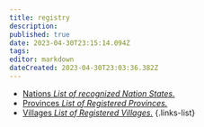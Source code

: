 ```yaml
---
title: registry
description: 
published: true
date: 2023-04-30T23:15:14.094Z
tags: 
editor: markdown
dateCreated: 2023-04-30T23:03:36.382Z
---
```


- [Nations *List of recognized Nation States.*](registry/nation)
- [Provinces *List of Registered Provinces.*](registry/province)
- [Villages *List of Registered Villages.*](registry/village)
{.links-list}